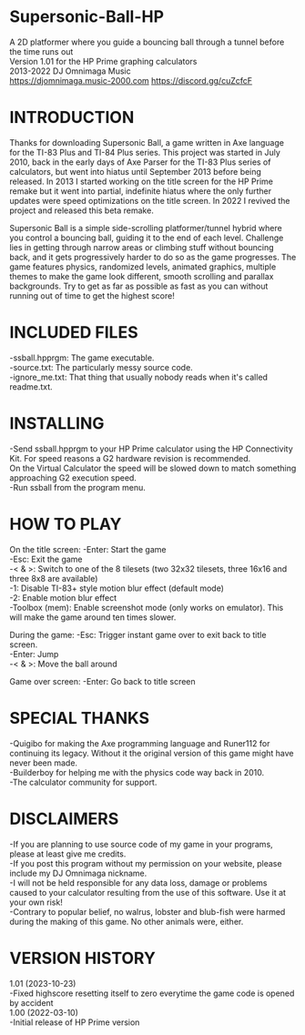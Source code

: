 # Supersonic-Ball-HP
A 2D platformer where you guide a bouncing ball through a tunnel before the time runs out  
Version 1.01 for the HP Prime graphing calculators  
2013-2022 DJ Omnimaga Music  
https://djomnimaga.music-2000.com
https://discord.gg/cuZcfcF

# INTRODUCTION

Thanks for downloading Supersonic Ball, a game written in Axe language for the TI-83 Plus and TI-84 Plus series. This project was started in
July 2010, back in the early days of Axe Parser for the TI-83 Plus series of calculators, but went into hiatus until September 2013 before
being released. In 2013 I started working on the title screen for the HP Prime remake but it went into partial, indefinite hiatus where the
only further updates were speed optimizations on the title screen. In 2022 I revived the project and released this beta remake.  

Supersonic Ball is a simple side-scrolling platformer/tunnel hybrid where you control a bouncing ball, guiding it to the end of each level.
Challenge lies in getting through narrow areas or climbing stuff without bouncing back, and it gets progressively harder to do so as the
game progresses. The game features physics, randomized levels, animated graphics, multiple themes to make the game look different,
smooth scrolling and parallax backgrounds. Try to get as far as possible as fast as you can without running out of time to get the
highest score!  

 
# INCLUDED FILES

-ssball.hpprgm: The game executable.  
-source.txt: The particularly messy source code.  
-ignore_me.txt: That thing that usually nobody reads when it's called readme.txt.


# INSTALLING

-Send ssball.hpprgm to your HP Prime calculator using the HP Connectivity Kit. For speed reasons a G2 hardware revision is recommended.  
 On the Virtual Calculator the speed will be slowed down to match something approaching G2 execution speed.  
-Run ssball from the program menu.


# HOW TO PLAY

On the title screen:
-Enter: Start the game  
-Esc: Exit the game  
-< & >: Switch to one of the 8 tilesets (two 32x32 tilesets, three 16x16 and three 8x8 are available)  
-1: Disable TI-83+ style motion blur effect (default mode)  
-2: Enable motion blur effect  
-Toolbox (mem): Enable screenshot mode (only works on emulator). This will make the game around ten times slower.

During the game:
-Esc: Trigger instant game over to exit back to title screen.  
-Enter: Jump  
-< & >: Move the ball around

Game over screen:
-Enter: Go back to title screen


# SPECIAL THANKS

-Quigibo for making the Axe programming language and Runer112 for continuing its legacy. Without it the original version of this game might
 have never been made.  
-Builderboy for helping me with the physics code way back in 2010.  
-The calculator community for support.


# DISCLAIMERS

-If you are planning to use source code of my game in your programs, please at least give me credits.  
-If you post this program without my permission on your website, please include my DJ Omnimaga nickname.  
-I will not be held responsible for any data loss, damage or problems caused to your calculator resulting from the use of this software. Use it at your own risk!  
-Contrary to popular belief, no walrus, lobster and blub-fish were harmed during the making of this game. No other animals were, either.  


# VERSION HISTORY

1.01 (2023-10-23)  
-Fixed highscore resetting itself to zero everytime the game code is opened by accident  
1.00 (2022-03-10)  
-Initial release of HP Prime version  
